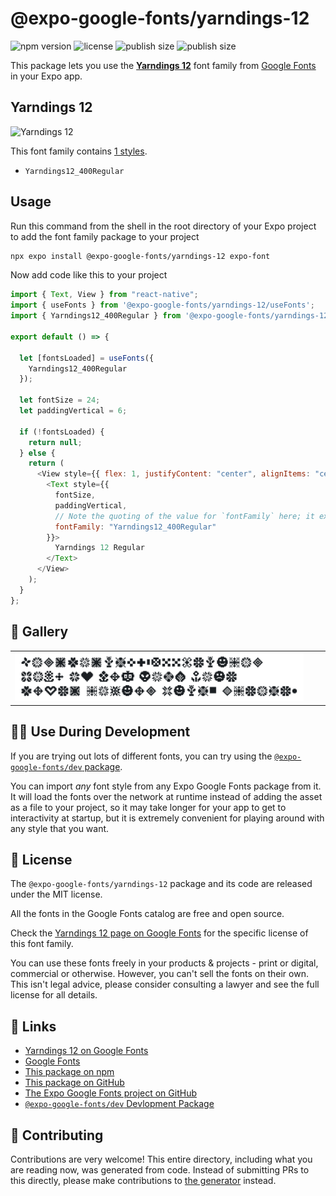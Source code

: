 # @expo-google-fonts/yarndings-12

![npm version](https://flat.badgen.net/npm/v/@expo-google-fonts/yarndings-12)
![license](https://flat.badgen.net/github/license/expo/google-fonts)
![publish size](https://flat.badgen.net/packagephobia/install/@expo-google-fonts/yarndings-12)
![publish size](https://flat.badgen.net/packagephobia/publish/@expo-google-fonts/yarndings-12)

This package lets you use the [**Yarndings 12**](https://fonts.google.com/specimen/Yarndings+12) font family from [Google Fonts](https://fonts.google.com/) in your Expo app.

## Yarndings 12

![Yarndings 12](./font-family.png)

This font family contains [1 styles](#-gallery).

- `Yarndings12_400Regular`

## Usage

Run this command from the shell in the root directory of your Expo project to add the font family package to your project

```sh
npx expo install @expo-google-fonts/yarndings-12 expo-font
```

Now add code like this to your project

```js
import { Text, View } from "react-native";
import { useFonts } from '@expo-google-fonts/yarndings-12/useFonts';
import { Yarndings12_400Regular } from '@expo-google-fonts/yarndings-12/400Regular';

export default () => {

  let [fontsLoaded] = useFonts({
    Yarndings12_400Regular
  });

  let fontSize = 24;
  let paddingVertical = 6;

  if (!fontsLoaded) {
    return null;
  } else {
    return (
      <View style={{ flex: 1, justifyContent: "center", alignItems: "center" }}>
        <Text style={{
          fontSize,
          paddingVertical,
          // Note the quoting of the value for `fontFamily` here; it expects a string!
          fontFamily: "Yarndings12_400Regular"
        }}>
          Yarndings 12 Regular
        </Text>
      </View>
    );
  }
};
```

## 🔡 Gallery


||||
|-|-|-|
|![Yarndings12_400Regular](./400Regular/Yarndings12_400Regular.ttf.png)||||


## 👩‍💻 Use During Development

If you are trying out lots of different fonts, you can try using the [`@expo-google-fonts/dev` package](https://github.com/expo/google-fonts/tree/master/font-packages/dev#readme).

You can import _any_ font style from any Expo Google Fonts package from it. It will load the fonts over the network at runtime instead of adding the asset as a file to your project, so it may take longer for your app to get to interactivity at startup, but it is extremely convenient for playing around with any style that you want.


## 📖 License

The `@expo-google-fonts/yarndings-12` package and its code are released under the MIT license.

All the fonts in the Google Fonts catalog are free and open source.

Check the [Yarndings 12 page on Google Fonts](https://fonts.google.com/specimen/Yarndings+12) for the specific license of this font family.

You can use these fonts freely in your products & projects - print or digital, commercial or otherwise. However, you can't sell the fonts on their own. This isn't legal advice, please consider consulting a lawyer and see the full license for all details.

## 🔗 Links

- [Yarndings 12 on Google Fonts](https://fonts.google.com/specimen/Yarndings+12)
- [Google Fonts](https://fonts.google.com/)
- [This package on npm](https://www.npmjs.com/package/@expo-google-fonts/yarndings-12)
- [This package on GitHub](https://github.com/expo/google-fonts/tree/master/font-packages/yarndings-12)
- [The Expo Google Fonts project on GitHub](https://github.com/expo/google-fonts)
- [`@expo-google-fonts/dev` Devlopment Package](https://github.com/expo/google-fonts/tree/master/font-packages/dev)

## 🤝 Contributing

Contributions are very welcome! This entire directory, including what you are reading now, was generated from code. Instead of submitting PRs to this directly, please make contributions to [the generator](https://github.com/expo/google-fonts/tree/master/packages/generator) instead.
